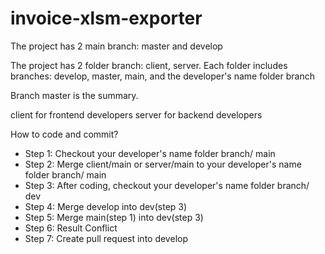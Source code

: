 # invoice-xlsm-exporter

The project has 2 main branch: master and develop

The project has 2 folder branch: client, server. Each folder includes branches: develop, master, main, and the developer's name folder branch

Branch master is the summary.

client for frontend developers
server for backend developers

How to code and commit? 
- Step 1: Checkout your developer's name folder branch/ main
- Step 2: Merge client/main or server/main to your developer's name folder branch/ main
- Step 3: After coding, checkout your developer's name folder branch/ dev
- Step 4: Merge develop into dev(step 3)
- Step 5: Merge main(step 1) into dev(step 3)
- Step 6: Result Conflict
- Step 7: Create pull request into develop
